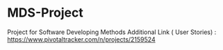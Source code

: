 # MDS-Project
Project for Software Developing Methods
Additional Link ( User Stories) : https://www.pivotaltracker.com/n/projects/2159524
